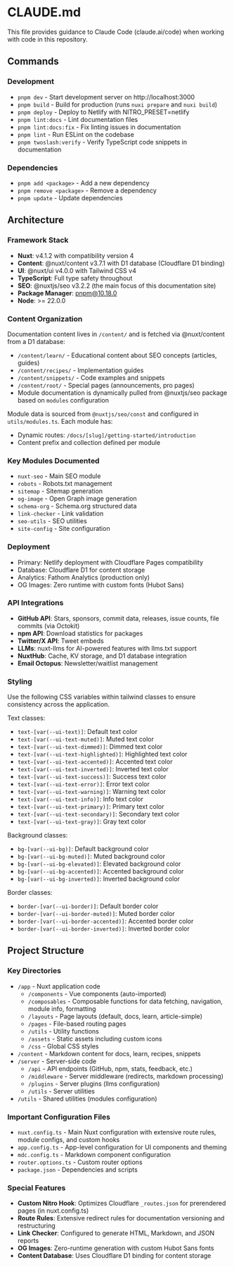 # CLAUDE.md

This file provides guidance to Claude Code (claude.ai/code) when working with code in this repository.

## Commands

### Development
- `pnpm dev` - Start development server on http://localhost:3000
- `pnpm build` - Build for production (runs `nuxi prepare` and `nuxi build`)
- `pnpm deploy` - Deploy to Netlify with NITRO_PRESET=netlify
- `pnpm lint:docs` - Lint documentation files
- `pnpm lint:docs:fix` - Fix linting issues in documentation
- `pnpm lint` - Run ESLint on the codebase
- `pnpm twoslash:verify` - Verify TypeScript code snippets in documentation

### Dependencies
- `pnpm add <package>` - Add a new dependency
- `pnpm remove <package>` - Remove a dependency
- `pnpm update` - Update dependencies

## Architecture

### Framework Stack
- **Nuxt**: v4.1.2 with compatibility version 4
- **Content**: @nuxt/content v3.7.1 with D1 database (Cloudflare D1 binding)
- **UI**: @nuxt/ui v4.0.0 with Tailwind CSS v4
- **TypeScript**: Full type safety throughout
- **SEO**: @nuxtjs/seo v3.2.2 (the main focus of this documentation site)
- **Package Manager**: pnpm@10.18.0
- **Node**: >= 22.0.0

### Content Organization
Documentation content lives in `/content/` and is fetched via @nuxt/content from a D1 database:
- `/content/learn/` - Educational content about SEO concepts (articles, guides)
- `/content/recipes/` - Implementation guides
- `/content/snippets/` - Code examples and snippets
- `/content/root/` - Special pages (announcements, pro pages)
- Module documentation is dynamically pulled from @nuxtjs/seo package based on `modules` configuration

Module data is sourced from `@nuxtjs/seo/const` and configured in `utils/modules.ts`. Each module has:
- Dynamic routes: `/docs/[slug]/getting-started/introduction`
- Content prefix and collection defined per module

### Key Modules Documented
- `nuxt-seo` - Main SEO module
- `robots` - Robots.txt management
- `sitemap` - Sitemap generation
- `og-image` - Open Graph image generation
- `schema-org` - Schema.org structured data
- `link-checker` - Link validation
- `seo-utils` - SEO utilities
- `site-config` - Site configuration

### Deployment
- Primary: Netlify deployment with Cloudflare Pages compatibility
- Database: Cloudflare D1 for content storage
- Analytics: Fathom Analytics (production only)
- OG Images: Zero runtime with custom fonts (Hubot Sans)

### API Integrations
- **GitHub API**: Stars, sponsors, commit data, releases, issue counts, file commits (via Octokit)
- **npm API**: Download statistics for packages
- **Twitter/X API**: Tweet embeds
- **LLMs**: nuxt-llms for AI-powered features with llms.txt support
- **NuxtHub**: Cache, KV storage, and D1 database integration
- **Email Octopus**: Newsletter/waitlist management

### Styling

Use the following CSS variables within tailwind classes to ensure consistency across the application.

Text classes:

- `text-[var(--ui-text)]`: Default text color
- `text-[var(--ui-text-muted)]`: Muted text color
- `text-[var(--ui-text-dimmed)]`: Dimmed text color
- `text-[var(--ui-text-highlighted)]`: Highlighted text color
- `text-[var(--ui-text-accented)]`: Accented text color
- `text-[var(--ui-text-inverted)]`: Inverted text color
- `text-[var(--ui-text-success)]`: Success text color
- `text-[var(--ui-text-error)]`: Error text color
- `text-[var(--ui-text-warning)]`: Warning text color
- `text-[var(--ui-text-info)]`: Info text color
- `text-[var(--ui-text-primary)]`: Primary text color
- `text-[var(--ui-text-secondary)]`: Secondary text color
- `text-[var(--ui-text-gray)]`: Gray text color

Background classes:

- `bg-[var(--ui-bg)]`: Default background color
- `bg-[var(--ui-bg-muted)]`: Muted background color
- `bg-[var(--ui-bg-elevated)]`: Elevated background color
- `bg-[var(--ui-bg-accented)]`: Accented background color
- `bg-[var(--ui-bg-inverted)]`: Inverted background color

Border classes:

- `border-[var(--ui-border)]`: Default border color
- `border-[var(--ui-border-muted)]`: Muted border color
- `border-[var(--ui-border-accented)]`: Accented border color
- `border-[var(--ui-border-inverted)]`: Inverted border color

## Project Structure

### Key Directories
- `/app` - Nuxt application code
  - `/components` - Vue components (auto-imported)
  - `/composables` - Composable functions for data fetching, navigation, module info, formatting
  - `/layouts` - Page layouts (default, docs, learn, article-simple)
  - `/pages` - File-based routing pages
  - `/utils` - Utility functions
  - `/assets` - Static assets including custom icons
  - `/css` - Global CSS styles
- `/content` - Markdown content for docs, learn, recipes, snippets
- `/server` - Server-side code
  - `/api` - API endpoints (GitHub, npm, stats, feedback, etc.)
  - `/middleware` - Server middleware (redirects, markdown processing)
  - `/plugins` - Server plugins (llms configuration)
  - `/utils` - Server utilities
- `/utils` - Shared utilities (modules configuration)

### Important Configuration Files
- `nuxt.config.ts` - Main Nuxt configuration with extensive route rules, module configs, and custom hooks
- `app.config.ts` - App-level configuration for UI components and theming
- `mdc.config.ts` - Markdown component configuration
- `router.options.ts` - Custom router options
- `package.json` - Dependencies and scripts

### Special Features
- **Custom Nitro Hook**: Optimizes Cloudflare `_routes.json` for prerendered pages (in nuxt.config.ts)
- **Route Rules**: Extensive redirect rules for documentation versioning and restructuring
- **Link Checker**: Configured to generate HTML, Markdown, and JSON reports
- **OG Images**: Zero-runtime generation with custom Hubot Sans fonts
- **Content Database**: Uses Cloudflare D1 binding for content storage
